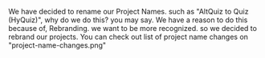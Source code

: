We have decided to rename our Project Names.
such as "AltQuiz to Quiz (HyQuiz)", why do we do this? you may say.
We have a reason to do this because of, Rebranding. we want to be more recognized. so we decided
to rebrand our projects. You can check out list of project name changes on "project-name-changes.png"
